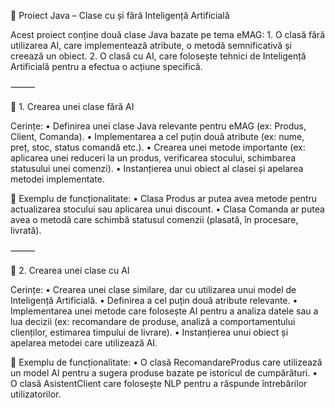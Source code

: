 📌 Proiect Java – Clase cu și fără Inteligență Artificială

Acest proiect conține două clase Java bazate pe tema eMAG:
	1.	O clasă fără utilizarea AI, care implementează atribute, o metodă semnificativă și creează un obiect.
	2.	O clasă cu AI, care folosește tehnici de Inteligență Artificială pentru a efectua o acțiune specifică.

⸻

🔹 1. Crearea unei clase fără AI

Cerințe:
	•	Definirea unei clase Java relevante pentru eMAG (ex: Produs, Client, Comanda).
	•	Implementarea a cel puțin două atribute (ex: nume, preț, stoc, status comandă etc.).
	•	Crearea unei metode importante (ex: aplicarea unei reduceri la un produs, verificarea stocului, schimbarea statusului unei comenzi).
	•	Instanțierea unui obiect al clasei și apelarea metodei implementate.

📌 Exemplu de funcționalitate:
	•	Clasa Produs ar putea avea metode pentru actualizarea stocului sau aplicarea unui discount.
	•	Clasa Comanda ar putea avea o metodă care schimbă statusul comenzii (plasată, în procesare, livrată).

⸻

🔹 2. Crearea unei clase cu AI

Cerințe:
	•	Crearea unei clase similare, dar cu utilizarea unui model de Inteligență Artificială.
	•	Definirea a cel puțin două atribute relevante.
	•	Implementarea unei metode care folosește AI pentru a analiza datele sau a lua decizii (ex: recomandare de produse, analiză a comportamentului clienților, estimarea timpului de livrare).
	•	Instanțierea unui obiect și apelarea metodei care utilizează AI.

📌 Exemplu de funcționalitate:
	•	O clasă RecomandareProdus care utilizează un model AI pentru a sugera produse bazate pe istoricul de cumpărături.
	•	O clasă AsistentClient care folosește NLP pentru a răspunde întrebărilor utilizatorilor.
